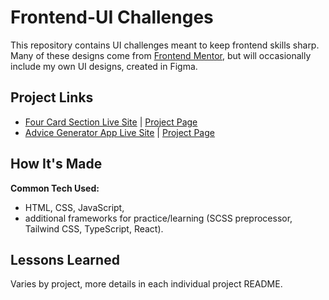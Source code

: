 # Frontend-UI Challenges 

This repository contains UI challenges meant to keep frontend skills sharp. Many of these designs come from [Frontend Mentor](https://www.frontendmentor.io/home), but will occasionally include my own UI designs, created in Figma.

## Project Links
+ [Four Card Section Live Site](https://alabador.github.io/frontend-ui/four-card-feature-section) | [Project Page](https://github.com/alabador/frontend-ui/tree/main/four-card-feature-section)
+ [Advice Generator App Live Site](https://alabador.github.io/frontend-ui/advice-generator-app) | [Project Page](https://github.com/alabador/frontend-ui/tree/main/advice-generator-app)

## How It's Made 

**Common Tech Used:** 
+ HTML, CSS, JavaScript, 
+ additional frameworks for practice/learning (SCSS preprocessor, Tailwind CSS, TypeScript, React). 

## Lessons Learned

Varies by project, more details in each individual project README. 
